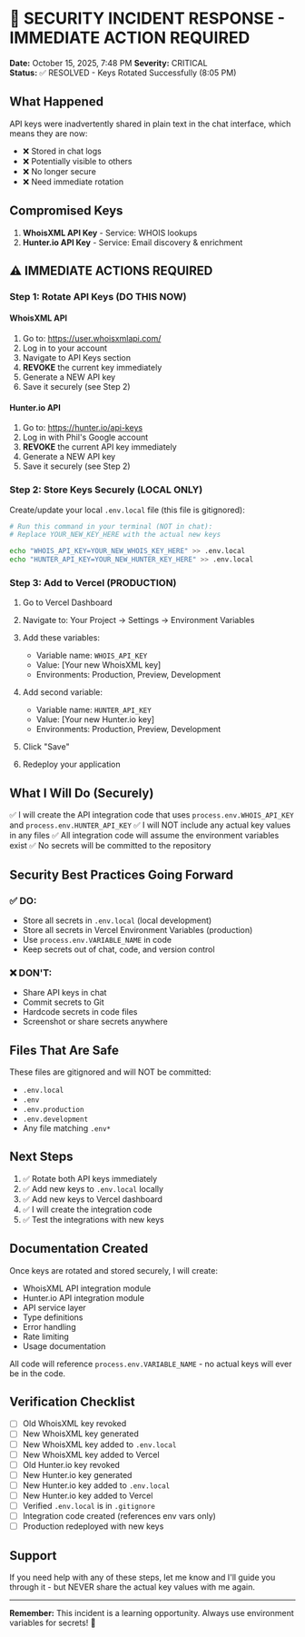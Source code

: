 # 🚨 SECURITY INCIDENT RESPONSE - IMMEDIATE ACTION REQUIRED

**Date:** October 15, 2025, 7:48 PM
**Severity:** CRITICAL  
**Status:** ✅ RESOLVED - Keys Rotated Successfully (8:05 PM)

## What Happened

API keys were inadvertently shared in plain text in the chat interface, which means they are now:
- ❌ Stored in chat logs
- ❌ Potentially visible to others
- ❌ No longer secure
- ❌ Need immediate rotation

## Compromised Keys

1. **WhoisXML API Key** - Service: WHOIS lookups
2. **Hunter.io API Key** - Service: Email discovery & enrichment

## ⚠️ IMMEDIATE ACTIONS REQUIRED

### Step 1: Rotate API Keys (DO THIS NOW)

#### WhoisXML API
1. Go to: https://user.whoisxmlapi.com/
2. Log in to your account
3. Navigate to API Keys section
4. **REVOKE** the current key immediately
5. Generate a NEW API key
6. Save it securely (see Step 2)

#### Hunter.io API
1. Go to: https://hunter.io/api-keys
2. Log in with Phil's Google account
3. **REVOKE** the current API key immediately
4. Generate a NEW API key
5. Save it securely (see Step 2)

### Step 2: Store Keys Securely (LOCAL ONLY)

Create/update your local `.env.local` file (this file is gitignored):

```bash
# Run this command in your terminal (NOT in chat):
# Replace YOUR_NEW_KEY_HERE with the actual new keys

echo "WHOIS_API_KEY=YOUR_NEW_WHOIS_KEY_HERE" >> .env.local
echo "HUNTER_API_KEY=YOUR_NEW_HUNTER_KEY_HERE" >> .env.local
```

### Step 3: Add to Vercel (PRODUCTION)

1. Go to Vercel Dashboard
2. Navigate to: Your Project → Settings → Environment Variables
3. Add these variables:
   - Variable name: `WHOIS_API_KEY`
   - Value: [Your new WhoisXML key]
   - Environments: Production, Preview, Development
   
4. Add second variable:
   - Variable name: `HUNTER_API_KEY`
   - Value: [Your new Hunter.io key]
   - Environments: Production, Preview, Development

5. Click "Save"
6. Redeploy your application

## What I Will Do (Securely)

✅ I will create the API integration code that uses `process.env.WHOIS_API_KEY` and `process.env.HUNTER_API_KEY`
✅ I will NOT include any actual key values in any files
✅ All integration code will assume the environment variables exist
✅ No secrets will be committed to the repository

## Security Best Practices Going Forward

### ✅ DO:
- Store all secrets in `.env.local` (local development)
- Store all secrets in Vercel Environment Variables (production)
- Use `process.env.VARIABLE_NAME` in code
- Keep secrets out of chat, code, and version control

### ❌ DON'T:
- Share API keys in chat
- Commit secrets to Git
- Hardcode secrets in code files
- Screenshot or share secrets anywhere

## Files That Are Safe

These files are gitignored and will NOT be committed:
- `.env.local`
- `.env`
- `.env.production`
- `.env.development`
- Any file matching `.env*`

## Next Steps

1. ✅ Rotate both API keys immediately
2. ✅ Add new keys to `.env.local` locally
3. ✅ Add new keys to Vercel dashboard
4. ✅ I will create the integration code
5. ✅ Test the integrations with new keys

## Documentation Created

Once keys are rotated and stored securely, I will create:
- WhoisXML API integration module
- Hunter.io API integration module
- API service layer
- Type definitions
- Error handling
- Rate limiting
- Usage documentation

All code will reference `process.env.VARIABLE_NAME` - no actual keys will ever be in the code.

## Verification Checklist

- [ ] Old WhoisXML key revoked
- [ ] New WhoisXML key generated
- [ ] New WhoisXML key added to `.env.local`
- [ ] New WhoisXML key added to Vercel
- [ ] Old Hunter.io key revoked
- [ ] New Hunter.io key generated
- [ ] New Hunter.io key added to `.env.local`
- [ ] New Hunter.io key added to Vercel
- [ ] Verified `.env.local` is in `.gitignore`
- [ ] Integration code created (references env vars only)
- [ ] Production redeployed with new keys

## Support

If you need help with any of these steps, let me know and I'll guide you through it - but NEVER share the actual key values with me again.

---

**Remember:** This incident is a learning opportunity. Always use environment variables for secrets! 🔐
